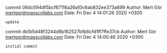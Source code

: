 commit 06dc094df5bcf67116a26a10c6ab832ee373a699
Author: Mert Gör <mertgor@masscollabs.com>
Date:   Fri Dec 4 14:01:26 2020 +0300

    update

commit db1b5d48f3244d8b162527bfb6cfd1ff7ffe37cb
Author: Mert Gör <mertgor@masscollabs.com>
Date:   Fri Dec 4 14:00:46 2020 +0300

    initial commit

